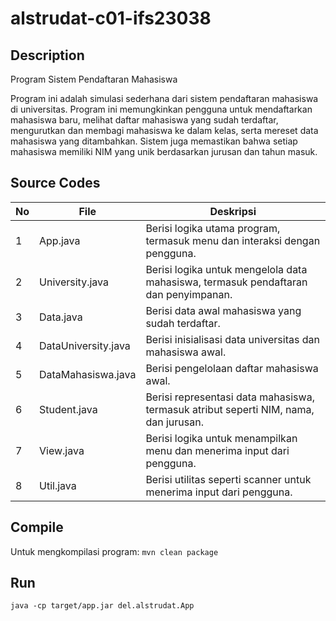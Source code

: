 # alstrudat-c01-ifs23038

## Description

Program Sistem Pendaftaran Mahasiswa

Program ini adalah simulasi sederhana dari sistem pendaftaran mahasiswa di universitas. Program ini memungkinkan pengguna untuk mendaftarkan mahasiswa baru, melihat daftar mahasiswa yang sudah terdaftar, mengurutkan dan membagi mahasiswa ke dalam kelas, serta mereset data mahasiswa yang ditambahkan. Sistem juga memastikan bahwa setiap mahasiswa memiliki NIM yang unik berdasarkan jurusan dan tahun masuk.

## Source Codes

| No  | File                | Deskripsi                                                                            |
| --- | ------------------- | ------------------------------------------------------------------------------------ |
| 1   | App.java            | Berisi logika utama program, termasuk menu dan interaksi dengan pengguna.            |
| 2   | University.java     | Berisi logika untuk mengelola data mahasiswa, termasuk pendaftaran dan penyimpanan.  |
| 3   | Data.java           | Berisi data awal mahasiswa yang sudah terdaftar.                                     |
| 4   | DataUniversity.java | Berisi inisialisasi data universitas dan mahasiswa awal.                             |
| 5   | DataMahasiswa.java  | Berisi pengelolaan daftar mahasiswa awal.                                            |
| 6   | Student.java        | Berisi representasi data mahasiswa, termasuk atribut seperti NIM, nama, dan jurusan. |
| 7   | View.java           | Berisi logika untuk menampilkan menu dan menerima input dari pengguna.               |
| 8   | Util.java           | Berisi utilitas seperti scanner untuk menerima input dari pengguna.                  |

## Compile

Untuk mengkompilasi program:
`mvn clean package`

## Run

`java -cp target/app.jar del.alstrudat.App`
